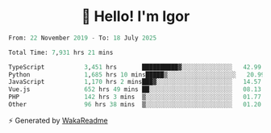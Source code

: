 <h1 align="center">👋 Hello! I'm Igor</h1>

<!--START_SECTION:waka-->

```python
From: 22 November 2019 - To: 18 July 2025

Total Time: 7,931 hrs 21 mins

TypeScript           3,451 hrs       ██████████▓░░░░░░░░░░░░░░   42.99 %
Python               1,685 hrs 10 mins█████▒░░░░░░░░░░░░░░░░░░░   20.99 %
JavaScript           1,170 hrs 2 mins███▓░░░░░░░░░░░░░░░░░░░░░   14.57 %
Vue.js               652 hrs 49 mins ██░░░░░░░░░░░░░░░░░░░░░░░   08.13 %
PHP                  142 hrs 3 mins  ▒░░░░░░░░░░░░░░░░░░░░░░░░   01.77 %
Other                96 hrs 38 mins  ▒░░░░░░░░░░░░░░░░░░░░░░░░   01.20 %
```

<!--END_SECTION:waka-->

⚡ Generated by [WakaReadme](https://github.com/athul/waka-readme)
